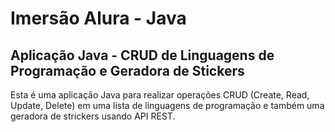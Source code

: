 # Imersão Alura - Java


## Aplicação Java - CRUD de Linguagens de Programação e Geradora de Stickers

Esta é uma aplicação Java para realizar operações CRUD (Create, Read, Update, Delete) em uma lista de linguagens de programação e também uma geradora de strickers usando API REST.
